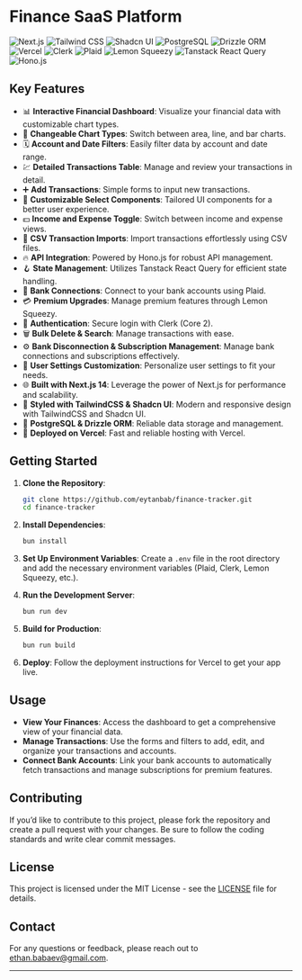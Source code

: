 # Finance SaaS Platform

![Next.js](https://img.shields.io/badge/next%20js-000000?style=for-the-badge&logo=nextdotjs&logoColor=white)
![Tailwind CSS](https://img.shields.io/badge/Tailwind_CSS-38B2AC?style=for-the-badge&logo=tailwind-css&logoColor=white)
![Shadcn UI](https://img.shields.io/badge/shadcn%2Fui-000000?style=for-the-badge&logo=shadcnui&logoColor=white)
![PostgreSQL](https://img.shields.io/badge/PostgreSQL-316192?style=for-the-badge&logo=postgresql&logoColor=white)
![Drizzle ORM](https://img.shields.io/badge/drizzle-C5F74F?style=for-the-badge&logo=drizzle&logoColor=black)
![Vercel](https://img.shields.io/badge/Vercel-000000?style=for-the-badge&logo=vercel&logoColor=white)
![Clerk](https://img.shields.io/badge/Clerk-purple?style=for-the-badge&logo=clerk&logoColor=white)
![Plaid](https://img.shields.io/badge/Plaid-000000?style=for-the-badge&logo=plaid&logoColor=white)
![Lemon Squeezy](https://img.shields.io/badge/Lemon_Squeezy-F9B300?style=for-the-badge&logo=lemon&logoColor=white)
![Tanstack React Query](https://img.shields.io/badge/React_Query-FF4154?style=for-the-badge&logo=ReactQuery&logoColor=white)
![Hono.js](https://img.shields.io/badge/hono-E36002?style=for-the-badge&logo=hono&logoColor=white)

## Key Features

- 📊 **Interactive Financial Dashboard**: Visualize your financial data with customizable chart types.
- 🔁 **Changeable Chart Types**: Switch between area, line, and bar charts.
- 🗓 **Account and Date Filters**: Easily filter data by account and date range.
- 💹 **Detailed Transactions Table**: Manage and review your transactions in detail.
- ➕ **Add Transactions**: Simple forms to input new transactions.
- 🧩 **Customizable Select Components**: Tailored UI components for a better user experience.
- 💵 **Income and Expense Toggle**: Switch between income and expense views.
- 🔄 **CSV Transaction Imports**: Import transactions effortlessly using CSV files.
- 🔥 **API Integration**: Powered by Hono.js for robust API management.
- 🪝 **State Management**: Utilizes Tanstack React Query for efficient state handling.
- 🔗 **Bank Connections**: Connect to your bank accounts using Plaid.
- 💳 **Premium Upgrades**: Manage premium features through Lemon Squeezy.
- 🔐 **Authentication**: Secure login with Clerk (Core 2).
- 🗑 **Bulk Delete & Search**: Manage transactions with ease.
- ⚙️ **Bank Disconnection & Subscription Management**: Manage bank connections and subscriptions effectively.
- 👤 **User Settings Customization**: Personalize user settings to fit your needs.
- 🌐 **Built with Next.js 14**: Leverage the power of Next.js for performance and scalability.
- 🎨 **Styled with TailwindCSS & Shadcn UI**: Modern and responsive design with TailwindCSS and Shadcn UI.
- 💾 **PostgreSQL & Drizzle ORM**: Reliable data storage and management.
- 🚀 **Deployed on Vercel**: Fast and reliable hosting with Vercel.

## Getting Started

1. **Clone the Repository**:

   ```bash
   git clone https://github.com/eytanbab/finance-tracker.git
   cd finance-tracker
   ```

2. **Install Dependencies**:

   ```bash
   bun install
   ```

3. **Set Up Environment Variables**:
   Create a `.env` file in the root directory and add the necessary environment variables (Plaid, Clerk, Lemon Squeezy, etc.).

4. **Run the Development Server**:

   ```bash
   bun run dev
   ```

5. **Build for Production**:

   ```bash
   bun run build
   ```

6. **Deploy**:
   Follow the deployment instructions for Vercel to get your app live.

## Usage

- **View Your Finances**: Access the dashboard to get a comprehensive view of your financial data.
- **Manage Transactions**: Use the forms and filters to add, edit, and organize your transactions and accounts.
- **Connect Bank Accounts**: Link your bank accounts to automatically fetch transactions and manage subscriptions for premium features.

## Contributing

If you’d like to contribute to this project, please fork the repository and create a pull request with your changes. Be sure to follow the coding standards and write clear commit messages.

## License

This project is licensed under the MIT License - see the [LICENSE](LICENSE) file for details.

## Contact

For any questions or feedback, please reach out to [ethan.babaev@gmail.com](mailto:ethan.babaev@gmail.com).

---
